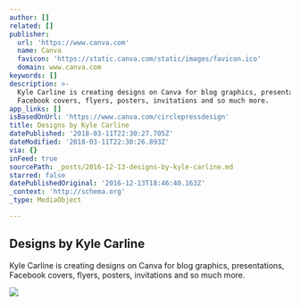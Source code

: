 ```yaml
---
author: []
related: []
publisher:
  url: 'https://www.canva.com'
  name: Canva
  favicon: 'https://static.canva.com/static/images/favicon.ico'
  domain: www.canva.com
keywords: []
description: >-
  Kyle Carline is creating designs on Canva for blog graphics, presentations,
  Facebook covers, flyers, posters, invitations and so much more.
app_links: []
isBasedOnUrl: 'https://www.canva.com/circlepressdesign'
title: Designs by Kyle Carline
datePublished: '2018-03-11T22:30:27.705Z'
dateModified: '2018-03-11T22:30:26.893Z'
via: {}
inFeed: true
sourcePath: _posts/2016-12-13-designs-by-kyle-carline.md
starred: false
datePublishedOriginal: '2016-12-13T18:46:40.163Z'
_context: 'http://schema.org'
_type: MediaObject

---
```

<article style=""><h1>Designs by Kyle Carline</h1><p>Kyle Carline is creating designs on Canva for blog graphics, presentations, Facebook covers, flyers, posters, invitations and so much more.</p><img src="https://profile.canva.com/users/UAB7iaa_sBA/avatars/1/200.jpg" /></article>